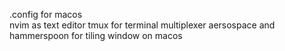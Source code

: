 .config for macos
<br>
nvim as text editor
tmux for terminal multiplexer
aersospace and hammerspoon for tiling window on macos
